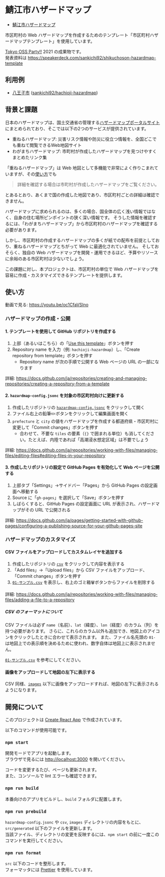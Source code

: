 # 鯖江市ハザードマップ

- [鯖江市ハザードマップ](https://code4fukui.github.io/sabae-hazardmap/)

市区町村の Web ハザードマップを作成するためのテンプレート「市区町村ハザードマップテンプレート」を使用しています。

[Tokyo OSS Party!!](https://tokyo-oss-party.com/) 2021 の成果物です。\
発表資料は https://speakerdeck.com/sankichi92/shikuchoson-hazardmap-template

## 利用例

- [八王子市](https://sankichi.net/hachioji-hazardmap/) ([sankichi92/hachioji-hazardmap](https://github.com/sankichi92/hachioji-hazardmap))

## 背景と課題

日本のハザードマップは、国土交通省の管理する[ハザードマップポータルサイト](https://disaportal.gsi.go.jp/)にまとめられており、そこでは以下の2つのサービスが提供されています。

- 重ねるハザードマップ: 災害リスク情報や防災に役立つ情報を、全国どこでも重ねて閲覧できるWeb地図サイト
- わがまちハザードマップ: 市町村が作成したハザードマップを見つけやすくまとめたリンク集

「重ねるハザードマップ」は Web 地図として多機能で非常によく作りこまれていますが、その[使い方](https://disaportal.gsi.go.jp/hazardmap/pamphlet/pamphlet.html)でも

> 詳細を確認する場合は市町村が作成したハザードマップをご覧ください。

とあるとおり、あくまで国の作成した地図であり、市区町村ごとの詳細は確認できません。

ハザードマップに求められるのは、多くの場合、国全体の広く浅い情報ではなく、自身の住む場所ピンポイントの狭く深い情報です。
そうした情報を確認するには、「わがまちハザードマップ」から市区町村のハザードマップを確認する必要があります。

しかし、市区町村の作成するハザードマップの多くが紙での配布を前提としており、重ねるハザードマップとちがって Web に最適化されていません。
そしておそらく、独自の Web ハザードマップを開発・運用できるほど、予算やリソースに余裕のある市区町村は少ないでしょう。

この課題に対し、本プロジェクトは、市区町村の単位で Web ハザードマップを容易に作成・カスタマイズできるテンプレートを提供します。

## 使い方

動画で見る: https://youtu.be/oc1CfaVSlno

### ハザードマップの作成・公開

#### 1. テンプレートを使用して GitHub リポジトリを作成する

1. 上部（あるいはこちら）の「[Use this template](https://github.com/sankichi92/shikuchoson-hazardmap-template/generate)」ボタンを押す
2. Repository name を入力（例: `hachioji-hazardmap`）し、「Create repository from template」ボタンを押す
   - Repository name が次の手順で公開する Web ページの URL の一部になります

詳細: https://docs.github.com/ja/repositories/creating-and-managing-repositories/creating-a-repository-from-a-template

#### 2. `hazardmap-config.jsonc` を対象の市区町村向けに更新する

1. 作成したリポジトリの [`hazardmap-config.jsonc`](./hazardmap-config.jsonc) をクリックして開く
2. ファイル右上の鉛筆✏️ボタンをクリックして編集画面を開く
3. `prefecture` と `city` の値をハザードマップを作成する都道府県・市区町村に変更して「Commit changes」ボタンを押す
   - 合わせて、不要な `tiles` の要素（`{}` で囲まれる単位）も消してください。たとえば、内陸であれば「高潮浸水想定区域」は不要でしょう

詳細: https://docs.github.com/ja/repositories/working-with-files/managing-files/editing-files#editing-files-in-your-repository

#### 3. 作成したリポジトリの設定で GitHub Pages を有効化して Web ページを公開する

1. 上部タブ「Settings」→サイドバー「Pages」から GitHub Pages の設定画面へ移動する
2. Source に「`gh-pages`」を選択して「Save」ボタンを押す
3. しばらくすると、GitHub Pages の設定画面に URL が表示され、ハザードマップがその URL で公開される

詳細: https://docs.github.com/ja/pages/getting-started-with-github-pages/configuring-a-publishing-source-for-your-github-pages-site

### ハザードマップのカスタマイズ

#### CSV ファイルをアップロードしてカスタムレイヤを追加する

1. 作成したリポジトリの [`csv`](./csv) をクリックして内容を表示する
2. 「Add files」→「Upload files」から CSV ファイルをアップロード、「Commit changes」ボタンを押す
3. [`01-サンプル.csv`](./csv/01-サンプル.csv) を表示し、右上のゴミ箱🗑ボタンからファイルを削除する

詳細: https://docs.github.com/ja/repositories/working-with-files/managing-files/adding-a-file-to-a-repository

##### CSV のフォーマットについて

CSV ファイルは必ず `name`（名前）、`lat`（緯度）、`lon`（経度）のカラム（列）を持つ必要があります。
さらに、これらのカラム以外も追加でき、地図上のアイコンをクリックしたときに合わせて表示されます。
また、ファイル名先頭の `01-` は地図上での表示順を決めるために使われ、数字自体は地図上に表示されません。

[`01-サンプル.csv`](./csv/01-サンプル.csv) を参考にしてください。

#### 画像をアップロードして地図の左下に表示する

CSV 同様、[`images`](./images) 以下に画像をアップロードすれば、地図の左下に表示されるようになります。

## 開発について

このプロジェクトは [Create React App](https://github.com/facebook/create-react-app) で作成されています。

以下のコマンドが使用可能です。

### `npm start`

開発モードでアプリを起動します。\
ブラウザで見るには [http://localhost:3000](http://localhost:3000) を開いてください。

コードを変更するたび、ページも更新されます。\
また、コンソールで lint エラーも確認できます。

### `npm run build`

本番向けのアプリをビルドし、`build` フォルダに配置します。

### `npm run prebuild`

`hazardmap-config.jsonc` や `csv`, `images` ディレクトリの内容をもとに、`src/generated` 以下のファイルを更新します。\
当該ファイル、ディレクトリの変更を反映するには、`npm start` の前に一度このコマンドを実行してください。

### `npm run format`

`src` 以下のコードを整形します。\
フォーマッタには [Prettier](https://prettier.io/) を使用しています。

